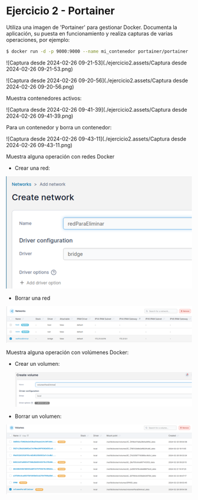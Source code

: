 # Ejercicio 2 - Portainer

Utiliza una imagen de 'Portainer' para gestionar Docker.
Documenta la aplicación, su puesta en funcionamiento y realiza capturas de varias operaciones, por ejemplo:

```bash
$ docker run -d -p 9000:9000 --name mi_contenedor portainer/portainer
```

![Captura desde 2024-02-26 09-21-53](./ejercicio2.assets/Captura desde 2024-02-26 09-21-53.png)

![Captura desde 2024-02-26 09-20-56](./ejercicio2.assets/Captura desde 2024-02-26 09-20-56.png)

Muestra contenedores activos:

![Captura desde 2024-02-26 09-41-39](./ejercicio2.assets/Captura desde 2024-02-26 09-41-39.png)

Para un contenedor y borra un contenedor:

![Captura desde 2024-02-26 09-43-11](./ejercicio2.assets/Captura desde 2024-02-26 09-43-11.png)

Muestra alguna operación con redes Docker

- Crear una red:

![image-20240226095216124](./ejercicio2.assets/image-20240226095216124.png)

- Borrar una red

![image-20240226095253386](./ejercicio2.assets/image-20240226095253386.png)

Muestra alguna operación con volúmenes Docker:

- Crear un volumen:

  ![image-20240226095416882](./ejercicio2.assets/image-20240226095416882.png)

- Borrar un volumen:

![image-20240226095457171](./ejercicio2.assets/image-20240226095457171.png)